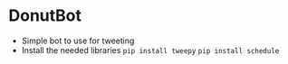 # DonutBot 
- Simple bot to use for tweeting
- Install the needed libraries 
``` pip install tweepy ```
``` pip install schedule ```
